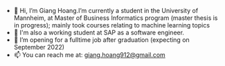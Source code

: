 - 👋 Hi, I’m Giang Hoang.I’m currently a student in the University of Mannheim, at Master of Business Informatics program (master thesis is in progress); mainly took courses relating to machine learning topics
- 🌱 I'm also a working student at SAP as a software engineer. 
- 👀 I’m opening for a fulltime job after graduation (expecting on September 2022)
- 📫 You can reach me at: giang.hoang912@gmail.com
